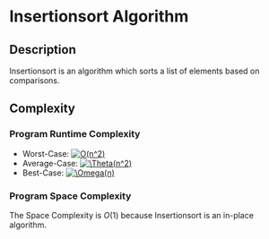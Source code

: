 # Insertionsort Algorithm

## Description
Insertionsort is an algorithm which sorts a list of elements based on comparisons. 

## Complexity
### Program Runtime Complexity
- Worst-Case: <a href="https://www.codecogs.com/eqnedit.php?latex=O(n^2)" target="_blank"><img src="https://latex.codecogs.com/gif.latex?O(n^2)" title="O(n^2)" /></a>
- Average-Case: <a href="https://www.codecogs.com/eqnedit.php?latex=\Theta(n^2)" target="_blank"><img src="https://latex.codecogs.com/gif.latex?\Theta(n^2)" title="\Theta(n^2)" /></a>
- Best-Case: <a href="https://www.codecogs.com/eqnedit.php?latex=\Omega(n)" target="_blank"><img src="https://latex.codecogs.com/gif.latex?\Omega(n)" title="\Omega(n)" /></a>

### Program Space Complexity
The Space Complexity is $O(1)$ because Insertionsort is an in-place algorithm.
